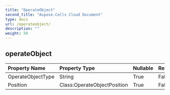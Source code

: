 ```yaml
---
title: "OperateObject"
second_title: "Aspose.Cells Cloud Document"
type: docs
url: /operateobject/
description: ""
weight: 50
---
```


## **operateObject**

 

| Property Name | Property Type | Nullable |  ReadOnly | DefaultValue | Description | 
| :- | :- | :- |:- |  :- | :- |
| OperateObjectType | String | True |  False |  |  |  
| Position | Class:OperateObjectPosition | True |  False |  |  |  

